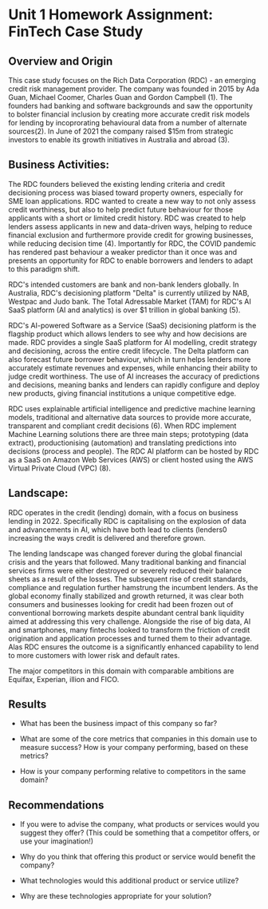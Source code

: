 # Unit 1 Homework Assignment: FinTech Case Study

## Overview and Origin

This case study focuses on the Rich Data Corporation (RDC) - an emerging credit risk management provider. The company was founded in 2015 by Ada Guan, Michael Coomer, Charles Guan and Gordon Campbell (1). The founders had banking and software backgrounds and saw the opportunity to bolster financial inclusion by creating more accurate credit risk models for lending by incoprorating behavioural data from a number of alternate sources(2). In June of 2021 the company raised $15m from strategic investors to enable its growth initiatives in Australia and abroad (3). 

## Business Activities:

The RDC founders believed the existing lending criteria and credit decisioning process was biased toward property owners, especially for SME loan applications. RDC wanted to create a new way to not only assess credit worthiness, but also to help predict future behaviour for those applicants with a short or limited credit history. RDC was created to help lenders assess applicants in new and data-driven ways, helping to reduce financial exclusion and furthermore provide credit for growing businesses, while reducing decision time (4). Importantly for RDC, the COVID pandemic has rendered past behaviour a weaker predictor than it once was and presents an opportunity for RDC to enable borrowers and lenders to adapt to this paradigm shift. 

RDC's intended customers are bank and non-bank lenders globally. In Australia, RDC's decisioning platform "Delta" is currently utilized by NAB, Westpac and Judo bank. The Total Adressable Market (TAM) for RDC's AI SaaS platform (AI and analytics) is over $1 trillion in global banking (5).

RDC's AI-powered Software as a Service (SaaS) decisioning platform is the flagship product which allows lenders to see why and how decisions are made. RDC provides a single SaaS platform for AI modelling, credit strategy and decisioning, across the entire credit lifecycle. The Delta platform can also forecast future borrower behaviour, which in turn helps lenders more accurately estimate revenues and expenses, while enhancing their ability to judge credit worthiness. The use of AI increases the accuracy of predictions and decisions, meaning banks and lenders can rapidly configure and deploy new products, giving financial institutions a unique competitive edge. 

RDC uses explainable artificial intelligence and predictive machine learning models, traditional and alternative data sources to provide more accurate, transparent and compliant credit decisions (6). When RDC implement Machine Learning solutions there are three main steps; prototyping (data extract), productionising (automation) and translating predictions into decisions (process and people). The RDC AI platform can be hosted by RDC as a SaaS on Amazon Web Services (AWS) or client hosted using the AWS Virtual Private Cloud (VPC) (8). 
## Landscape:

RDC operates in the credit (lending) domain, with a focus on business lending in 2022. Specifically RDC is capitalising on the explosion of data and advancements in AI, which have both lead to clients (lenders0 increasing the ways credit is delivered and therefore grown.

The lending landscape was changed forever during the global financial crisis and the years that followed. Many traditional banking and financial services firms were either destroyed or severely reduced their balance sheets as a result of the losses. The subsequent rise of credit standards, compliance and regulation further hamstrung the incumbent lenders. As the global economy finally stabilized and growth returned, it was clear both consumers and businesses looking for credit had been frozen out of conventional borrowing markets despite abundant central bank liquidity aimed at addressing this very challenge. Alongside the rise of big data, AI and smartphones, many fintechs looked to transform the friction of credit origination and application processes and turned them to their advantage. Alas RDC ensures the outcome is a significantly enhanced capability to lend to more customers with lower risk and default rates.

The major competitors in this domain with comparable ambitions are Equifax, Experian, illion and FICO.

## Results

* What has been the business impact of this company so far?

* What are some of the core metrics that companies in this domain use to measure success? How is your company performing, based on these metrics?

* How is your company performing relative to competitors in the same domain?

## Recommendations

* If you were to advise the company, what products or services would you suggest they offer? (This could be something that a competitor offers, or use your imagination!)

* Why do you think that offering this product or service would benefit the company?

* What technologies would this additional product or service utilize?

* Why are these technologies appropriate for your solution?




